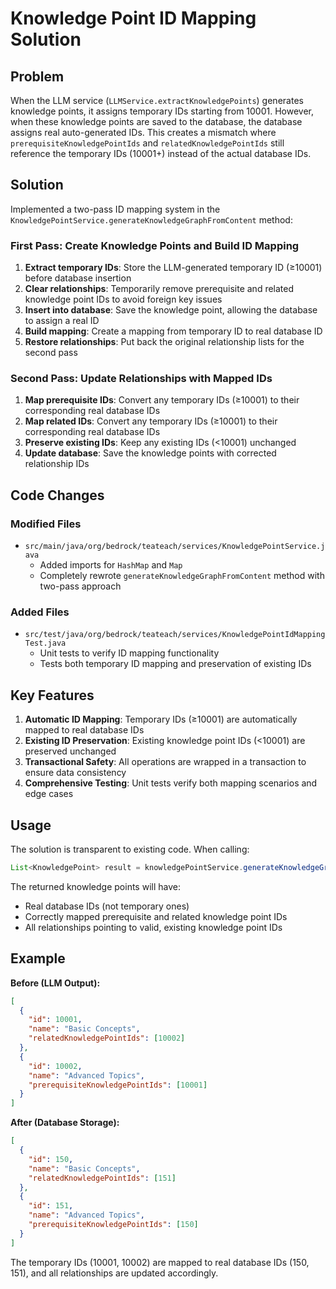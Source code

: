 # Knowledge Point ID Mapping Solution

## Problem
When the LLM service (`LLMService.extractKnowledgePoints`) generates knowledge points, it assigns temporary IDs starting from 10001. However, when these knowledge points are saved to the database, the database assigns real auto-generated IDs. This creates a mismatch where `prerequisiteKnowledgePointIds` and `relatedKnowledgePointIds` still reference the temporary IDs (10001+) instead of the actual database IDs.

## Solution
Implemented a two-pass ID mapping system in the `KnowledgePointService.generateKnowledgeGraphFromContent` method:

### First Pass: Create Knowledge Points and Build ID Mapping
1. **Extract temporary IDs**: Store the LLM-generated temporary ID (≥10001) before database insertion
2. **Clear relationships**: Temporarily remove prerequisite and related knowledge point IDs to avoid foreign key issues
3. **Insert into database**: Save the knowledge point, allowing the database to assign a real ID
4. **Build mapping**: Create a mapping from temporary ID to real database ID
5. **Restore relationships**: Put back the original relationship lists for the second pass

### Second Pass: Update Relationships with Mapped IDs
1. **Map prerequisite IDs**: Convert any temporary IDs (≥10001) to their corresponding real database IDs
2. **Map related IDs**: Convert any temporary IDs (≥10001) to their corresponding real database IDs
3. **Preserve existing IDs**: Keep any existing IDs (<10001) unchanged
4. **Update database**: Save the knowledge points with corrected relationship IDs

## Code Changes

### Modified Files
- `src/main/java/org/bedrock/teateach/services/KnowledgePointService.java`
  - Added imports for `HashMap` and `Map`
  - Completely rewrote `generateKnowledgeGraphFromContent` method with two-pass approach

### Added Files
- `src/test/java/org/bedrock/teateach/services/KnowledgePointIdMappingTest.java`
  - Unit tests to verify ID mapping functionality
  - Tests both temporary ID mapping and preservation of existing IDs

## Key Features

1. **Automatic ID Mapping**: Temporary IDs (≥10001) are automatically mapped to real database IDs
2. **Existing ID Preservation**: Existing knowledge point IDs (<10001) are preserved unchanged
3. **Transactional Safety**: All operations are wrapped in a transaction to ensure data consistency
4. **Comprehensive Testing**: Unit tests verify both mapping scenarios and edge cases

## Usage

The solution is transparent to existing code. When calling:
```java
List<KnowledgePoint> result = knowledgePointService.generateKnowledgeGraphFromContent(courseContent, courseId);
```

The returned knowledge points will have:
- Real database IDs (not temporary ones)
- Correctly mapped prerequisite and related knowledge point IDs
- All relationships pointing to valid, existing knowledge point IDs

## Example

**Before (LLM Output):**
```json
[
  {
    "id": 10001,
    "name": "Basic Concepts",
    "relatedKnowledgePointIds": [10002]
  },
  {
    "id": 10002,
    "name": "Advanced Topics", 
    "prerequisiteKnowledgePointIds": [10001]
  }
]
```

**After (Database Storage):**
```json
[
  {
    "id": 150,
    "name": "Basic Concepts",
    "relatedKnowledgePointIds": [151]
  },
  {
    "id": 151,
    "name": "Advanced Topics",
    "prerequisiteKnowledgePointIds": [150]
  }
]
```

The temporary IDs (10001, 10002) are mapped to real database IDs (150, 151), and all relationships are updated accordingly.